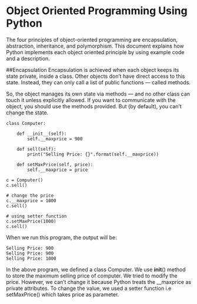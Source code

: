 # Object Oriented Programming Using Python
The four principles of object-oriented programming are encapsulation, abstraction, inheritance, and polymorphism.
This document explains how Python implements each object oriented principle by using example code and a description.

##Encapsulation
Encapsulation is achieved when each object keeps its state private, inside a class. 
Other objects don’t have direct access to this state. 
Instead, they can only call a list of public functions — called methods.

So, the object manages its own state via methods — and no other class can touch it unless explicitly allowed. 
If you want to communicate with the object, you should use the methods provided. 
But (by default), you can’t change the state.


    class Computer:
    
        def __init__(self):
            self.__maxprice = 900
    
        def sell(self):
            print("Selling Price: {}".format(self.__maxprice))
    
        def setMaxPrice(self, price):
            self.__maxprice = price
    
    c = Computer()
    c.sell()
    
    # change the price
    c.__maxprice = 1000
    c.sell()
    
    # using setter function
    c.setMaxPrice(1000)
    c.sell()


When we run this program, the output will be:

    Selling Price: 900
    Selling Price: 900
    Selling Price: 1000
    
 In the above program, we defined a class Computer. We use __init__() method to store the maximum selling price of computer.
  We tried to modify the price. However, we can’t change it because Python treats the __maxprice as private attributes.
   To change the value, we used a setter function i.e setMaxPrice() which takes price as parameter.